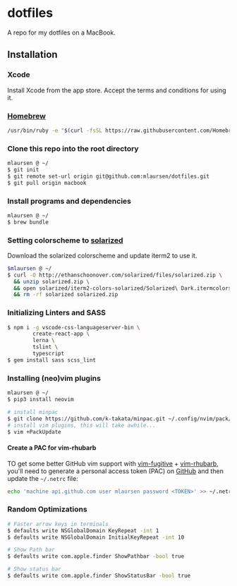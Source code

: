 # dotfiles
A repo for my dotfiles on a MacBook.

## Installation
### Xcode
Install Xcode from the app store. Accept the terms and conditions for using it.

### [Homebrew](http://brew.sh/)

```sh
/usr/bin/ruby -e "$(curl -fsSL https://raw.githubusercontent.com/Homebrew/install/master/install)"`
```

### Clone this repo into the root directory

```sh
mlaursen @ ~/
$ git init
$ git remote set-url origin git@github.com:mlaursen/dotfiles.git
$ git pull origin macbook
```

### Install programs and dependencies

```sh
mlaursen @ ~/
$ brew bundle
```

### Setting colorscheme to [solarized](http://ethanschoonover.com/solarized/files/solarized.zip)
Download the solarized colorscheme and update iterm2 to use it.

```sh
$mlaursen @ ~/
$ curl -O http://ethanschoonover.com/solarized/files/solarized.zip \
  && unzip solarized.zip \
  && open solarized/iterm2-colors-solarized/Solarized\ Dark.itermcolors \
  && rm -rf solarized solarized.zip
```

### Initializing Linters and SASS

```sh
$ npm i -g vscode-css-languageserver-bin \
        create-react-app \
        lerna \
        tslint \
        typescript
$ gem install sass scss_lint
```

### Installing (neo)vim plugins

```sh
mlaursen @ ~/
$ pip3 install neovim

# install minpac
$ git clone https://github.com/k-takata/minpac.git ~/.config/nvim/pack/minpac/opt/minpac
# install vim plugins, this will take awhile...
$ vim +PackUpdate
```


#### Create a PAC for vim-rhubarb
TO get some better GitHub vim support with [vim-fugitive](https://github.com/tpope/vim-fugitive) + [vim-rhubarb](https://github.com/tpope/vim-rhubarb),
you'll need to generate a personal access token (PAC) on [GitHub](https://github.com/settings/tokens/new) and then update the `~/.netrc` file:

```sh
echo 'machine api.github.com user mlaursen password <TOKEN>' >> ~/.netrc
```

### Random Optimizations

```bash
# Faster arrow keys in terminals
$ defaults write NSGlobalDomain KeyRepeat -int 1
$ defaults write NSGlobalDomain InitialKeyRepeat -int 10

# Show Path bar
$ defaults write com.apple.finder ShowPathbar -bool true

# Show status bar
$ defaults write com.apple.finder ShowStatusBar -bool true
```
